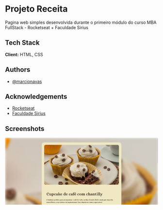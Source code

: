 
# Projeto Receita

Pagina web simples desenvolvida durante o primeiro módulo do curso MBA FullStack - Rocketseat + Faculdade Sirius

## Tech Stack

**Client:** HTML, CSS

## Authors

- [@marcionavas](https://github.com/marcionavas)

## Acknowledgements

 - [Rocketseat](https://rocketseat.com.br)
 - [Faculdade Sirius](https://faculdadesirius.edu.br/)

## Screenshots

![App Screenshot](./assets/screenshot.png)

